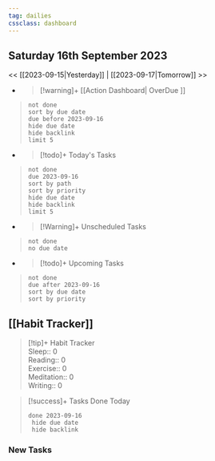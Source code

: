 ```yaml
---
tag: dailies
cssclass: dashboard
---
```

## Saturday 16th September 2023

<< [[2023-09-15|Yesterday]] | [[2023-09-17|Tomorrow]] >>

- > [!warning]+ [[Action Dashboard| OverDue ]]
> ```tasks
> not done
> sort by due date
> due before 2023-09-16
> hide due date
> hide backlink
> limit 5
> ```

- > [!todo]+ Today's Tasks
> ```tasks
> not done
> due 2023-09-16
> sort by path
> sort by priority
> hide due date
> hide backlink
> limit 5
> ```

- > [!Warning]+ Unscheduled Tasks  
 > ```tasks  
 > not done  
 > no due date

- > [!todo]+ Upcoming Tasks
> ```tasks  
> not done  
> due after 2023-09-16  
> sort by due date
> sort by priority  

## [[Habit Tracker]]
> [!tip]+ Habit Tracker  
> Sleep:: 0  
> Reading:: 0  
> Exercise:: 0  
> Meditation:: 0  
> Writing:: 0


> [!success]+ Tasks Done Today
> ```tasks 
> done 2023-09-16
>  hide due date
>  hide backlink
### New Tasks

